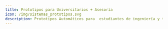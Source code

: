 ```yaml
---
title: Prototipos para Universitarios + Asesoría
icon: /img/sistemas_prototipos.svg
description: Prototipos Automáticos para  estudiantes de ingeniería y técnica con Asesoría y tutoría completa para proyectos de grado.
---
```

